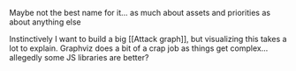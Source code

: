 Maybe not the best name for it... as much about assets and priorities as about anything else

Instinctively I want to build a big [[Attack graph]], but visualizing this takes a lot to explain. Graphviz does a bit of a crap job as things get complex... allegedly some JS libraries are better?